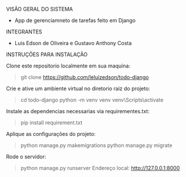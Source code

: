 VISÃO GERAL DO SISTEMA

- App de gerenciamneto de tarefas feito em Django

INTEGRANTES 

- Luis Edson de Oliveira e Gustavo Anthony Costa

INSTRUÇÕES PARA INSTALAÇÃO

Clone este repositorio localmente em sua maquina: 
> git clone https://github.com/leluizedson/todo-django

Crie e ative um ambiente virtual no diretorio raiz do projeto:
> cd todo-django
> python -m venv venv
> venv\Scripts\activate

Instale as dependencias necessarias via requirementes.txt:
> pip install requirement.txt

Aplique as configurações do projeto:
> python manage.py makemigrations
> python manage.py migrate

Rode o servidor:
> python manage.py runserver
> Endereço local: http://127.0.0.1:8000